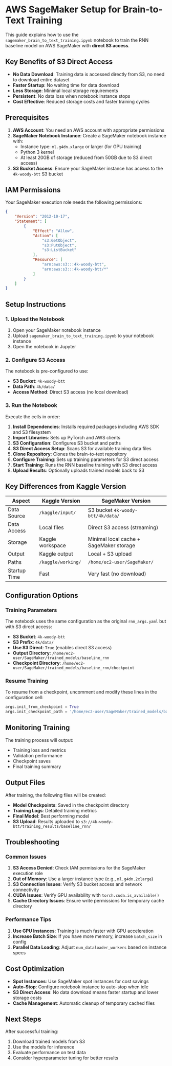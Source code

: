 # AWS SageMaker Setup for Brain-to-Text Training

This guide explains how to use the `sagemaker_brain_to_text_training.ipynb` notebook to train the RNN baseline model on AWS SageMaker with **direct S3 access**.

## Key Benefits of S3 Direct Access

- **No Data Download**: Training data is accessed directly from S3, no need to download entire dataset
- **Faster Startup**: No waiting time for data download
- **Less Storage**: Minimal local storage requirements
- **Persistent**: No data loss when notebook instance stops
- **Cost Effective**: Reduced storage costs and faster training cycles

## Prerequisites

1. **AWS Account**: You need an AWS account with appropriate permissions
2. **SageMaker Notebook Instance**: Create a SageMaker notebook instance with:
   - Instance type: `ml.g4dn.xlarge` or larger (for GPU training)
   - Python 3 kernel
   - At least 20GB of storage (reduced from 50GB due to S3 direct access)
3. **S3 Bucket Access**: Ensure your SageMaker instance has access to the `4k-woody-btt` S3 bucket

## IAM Permissions

Your SageMaker execution role needs the following permissions:

```json
{
    "Version": "2012-10-17",
    "Statement": [
        {
            "Effect": "Allow",
            "Action": [
                "s3:GetObject",
                "s3:PutObject",
                "s3:ListBucket"
            ],
            "Resource": [
                "arn:aws:s3:::4k-woody-btt",
                "arn:aws:s3:::4k-woody-btt/*"
            ]
        }
    ]
}
```

## Setup Instructions

### 1. Upload the Notebook

1. Open your SageMaker notebook instance
2. Upload `sagemaker_brain_to_text_training.ipynb` to your notebook instance
3. Open the notebook in Jupyter

### 2. Configure S3 Access

The notebook is pre-configured to use:
- **S3 Bucket**: `4k-woody-btt`
- **Data Path**: `4k/data/`
- **Access Method**: Direct S3 access (no local download)

### 3. Run the Notebook

Execute the cells in order:

1. **Install Dependencies**: Installs required packages including AWS SDK and S3 filesystem
2. **Import Libraries**: Sets up PyTorch and AWS clients
3. **S3 Configuration**: Configures S3 bucket and paths
4. **S3 Direct Access Setup**: Scans S3 for available training data files
5. **Clone Repository**: Clones the brain-to-text repository
6. **Configure Training**: Sets up training parameters for S3 direct access
7. **Start Training**: Runs the RNN baseline training with S3 direct access
8. **Upload Results**: Optionally uploads trained models back to S3

## Key Differences from Kaggle Version

| Aspect | Kaggle Version | SageMaker Version |
|--------|----------------|-------------------|
| Data Source | `/kaggle/input/` | S3 bucket `4k-woody-btt/4k/data/` |
| Data Access | Local files | Direct S3 access (streaming) |
| Storage | Kaggle workspace | Minimal local cache + SageMaker storage |
| Output | Kaggle output | Local + S3 upload |
| Paths | `/kaggle/working/` | `/home/ec2-user/SageMaker/` |
| Startup Time | Fast | Very fast (no download) |

## Configuration Options

### Training Parameters

The notebook uses the same configuration as the original `rnn_args.yaml` but with S3 direct access:

- **S3 Bucket**: `4k-woody-btt`
- **S3 Prefix**: `4k/data/`
- **Use S3 Direct**: `True` (enables direct S3 access)
- **Output Directory**: `/home/ec2-user/SageMaker/trained_models/baseline_rnn`
- **Checkpoint Directory**: `/home/ec2-user/SageMaker/trained_models/baseline_rnn/checkpoint`

### Resume Training

To resume from a checkpoint, uncomment and modify these lines in the configuration cell:

```python
args.init_from_checkpoint = True
args.init_checkpoint_path = '/home/ec2-user/SageMaker/trained_models/baseline_rnn/checkpoint/best_checkpoint'
```

## Monitoring Training

The training process will output:
- Training loss and metrics
- Validation performance
- Checkpoint saves
- Final training summary

## Output Files

After training, the following files will be created:

- **Model Checkpoints**: Saved in the checkpoint directory
- **Training Logs**: Detailed training metrics
- **Final Model**: Best performing model
- **S3 Upload**: Results uploaded to `s3://4k-woody-btt/training_results/baseline_rnn/`

## Troubleshooting

### Common Issues

1. **S3 Access Denied**: Check IAM permissions for the SageMaker execution role
2. **Out of Memory**: Use a larger instance type (e.g., `ml.g4dn.2xlarge`)
3. **S3 Connection Issues**: Verify S3 bucket access and network connectivity
4. **CUDA Issues**: Verify GPU availability with `torch.cuda.is_available()`
5. **Cache Directory Issues**: Ensure write permissions for temporary cache directory

### Performance Tips

1. **Use GPU Instances**: Training is much faster with GPU acceleration
2. **Increase Batch Size**: If you have more memory, increase `batch_size` in config
3. **Parallel Data Loading**: Adjust `num_dataloader_workers` based on instance specs

## Cost Optimization

- **Spot Instances**: Use SageMaker spot instances for cost savings
- **Auto-Stop**: Configure notebook instance to auto-stop when idle
- **S3 Direct Access**: No data download means faster startup and lower storage costs
- **Cache Management**: Automatic cleanup of temporary cached files

## Next Steps

After successful training:

1. Download trained models from S3
2. Use the models for inference
3. Evaluate performance on test data
4. Consider hyperparameter tuning for better results